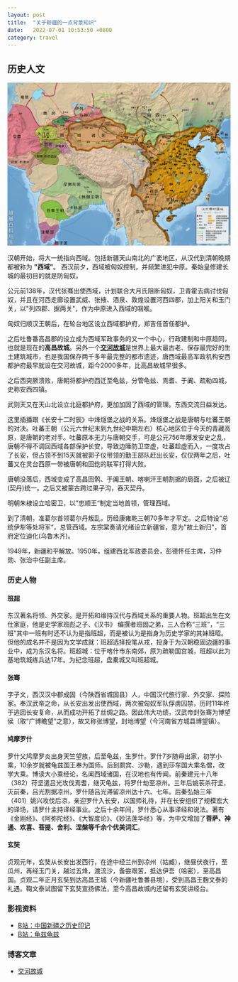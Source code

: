 ```yaml
---
layout: post
title:  "关于新疆的一点背景知识"
date:   2022-07-01 10:53:50 +0800
category: travel
---
```


## 历史人文

![汉朝行政图](/assets/doc_img/20220701-han_dynasty.png)

汉朝开始，将大一统指向西域。包括新疆天山南北的广袤地区，从汉代到清朝晚期都被称为 **"西域"**。 西汉前夕，西域被匈奴控制，并频繁进犯中原。秦始皇修建长城的最初目的就是防匈奴。

公元前138年，汉代张骞出使西域，计划联合大月氏阻断匈奴，卫青霍去病讨伐匈奴，并且在河西走廊设置武威、张掖、酒泉、敦煌设置河西四郡，加上阳关和玉门关，以"列四郡、据两关"，作为中原进入西域的咽喉。 

匈奴归顺汉王朝后，在轮台地区设立西域都护府，郑吉任首任都护。

之后吐鲁番高昌郡的设立成为西域军政事务的又一个中心，行政建制和中原趋同，也就是现在的**高昌故城**。另外一个[**交河故城**](https://www.sohu.com/a/14101759_116154)是世界上最大最古老、保存最完好的生土建筑城市，也是我国保存两千多年最完整的都市遗迹，唐西域最高军政机构安西都护府最早就设在交河故城，距今2000多年，比高昌故城早很多。

之后西突厥溃败，唐朝将都护府西迁至龟兹，分管龟兹、焉耆、于阗、疏勒四城，史称安西四镇。

武则天又在天山北设立北庭都护府，更加加固了西域的管理。东西交流日益发达。

这里插播跟《长安十二时辰》中烽燧堡之战的关系。烽燧堡之战是唐朝与吐蕃王朝的对决。吐蕃王朝（公元六世纪末到九世纪中期左右）核心地区位于今天的青藏高原，是唐朝的老对手。吐蕃原本无力与唐朝交手，可是公元756年爆发安史之乱，唐朝不得不调回西域各部保护长安，导致边陲防卫空虚，吐蕃趁虚而入，一度攻占了长安，但占领不到15天就被郭子仪带领的勤王部队赶出长安，仅仅两年之后，吐蕃又在灵台西原一带被唐朝和回纥的联军打得大败。

唐朝没落后，西域变成了高昌回鹘、于阗王朝、喀喇汗王朝割据的局面，之后被辽(契丹)统一。之后又被蒙古跨过果子沟，吞灭契丹。

明朝朱棣设立哈密卫，以”忠顺王“制定当地首领，管理西域。

到了清朝，准葛尔首领葛尔丹叛乱，历经康雍乾三朝70多年才平定。之后特设”总统伊犁等处将军“，总管西域。左宗棠奏请光绪设立新疆省，意为"故土新归"，首府定位迪化(乌鲁木齐)。

1949年，新疆和平解放。1950年，组建西北军政委员会，彭德怀任主席，习仲勋、张治中任副主席。

### 历史人物

#### 班超

东汉著名将领、外交家。是开拓和维持汉代与西域关系的重要人物。班超出生在文仕家庭，他是史学家班彪之子、《汉书》 编撰者班固之弟，三人合称“三班”，“三班”其中一班有时还不认为是指班超，而是被认为是指身为历史学家的其妹班昭。但他的成名并不是因为文学成就：班超选择投笔从戎，投身于为汉朝稳固边疆的事业中，成为东汉名将。班超城：位于喀什市东南郊，原为疏勒国宫城，班超以此为基地筑城练兵达17年。为纪念班超，盘橐城又叫班超城。

#### 张骞

字子文，西汉汉中郡成固（今陕西省城固县）人，中国汉代旅行家、外交家、探险家。奉汉武帝之命，从长安出发出使西域，两次被匈奴军队俘虏囚禁，历时11年终于逃回长安复命，从而成功开拓了丝绸之路。因此伟大功绩，汉武帝封张骞为博望侯（取“广博瞻望”之意），故又称张博望，封地博望（今河南省方城县博望镇）。

#### 鸠摩罗什

罗什父鸠摩罗炎出身天竺望族，后至龟兹，生罗什。罗什7岁随母出家，初学小乘，10余岁就被龟兹国王奉为国师。后到罽宾、沙勒，遇到莎车国大乘名僧，改学大乘。博读大小乘经论，名闻西域诸国，在汉地也有传闻。前秦建元十八年（382）苻坚遣吕光攻伐焉耆，继灭龟兹，将罗什劫至凉州。三年后姚苌杀苻坚，灭前秦，吕光割据凉州，罗什随吕光滞留凉州达十六、七年。后秦弘始三年（401）姚兴攻伐后凉，亲迎罗什入长安，以国师礼待，并在长安组织了规模宏大的译场，请罗什主持译经事业。之后十余年间，罗什悉心从事译经和说法。著有《金刚经》、《阿弥陀经》、《大智度论》、《妙法莲华经》等，为中文增加了**菩萨、神通、欢喜、菩提、舍利、涅槃等千余个优美词汇**。

#### 玄奘

贞观元年，玄奘从长安出发西行，在途中经兰州到凉州（姑臧），继昼伏夜行，至瓜州，再经玉门关，越过五烽，渡流沙，备尝艰苦，抵达伊吾（哈密），至高昌国。贞观二年正月玄奘到达高昌王城（今新疆吐鲁番县境），受到高昌王麴文泰的礼遇。鞠文泰试图留下玄奘宣扬佛法，至今高昌故城内还留有玄奘讲经台。

### 影视资料

- [B站：中国新疆之历史印记](https://www.bilibili.com/video/BV1DT4y1P7eV)
- [B站：龟兹龟兹](https://www.bilibili.com/video/BV18x411y7K3)

### 博客文章

- [交河故城](http://www.chinesearchaeology.net/cn/kaoguyuandi/kaogusuibi/2014/0723/46932.html)